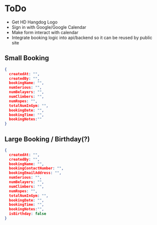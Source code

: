 # ToDo

- Get HD Hangdog Logo
- Sign in with Google/Google Calendar
- Make form interact with calendar
- Integrate booking logic into api/backend so it can be reused by public site

## Small Booking

```json
{
  createdAt: "",
  createdBy: "",
  bookingName: "",
  numSerious: "",
  numBelayers: "",
  numClimbers: "",
  numRopes: "",
  totalNumInGym: "",
  bookingDate: "",
  bookingTime: "",
  bookingNotes:""
}
```

## Large Booking / Birthday(?)

```json
{
  createdAt: "",
  createdBy: "",
  bookingName: "",
  bookingContactNumber: "",
  bookingEmailAddress: "",
  numSerious: "",
  numBelayers: "",
  numClimbers: "",
  numRopes: "",
  totalNumInGym: "",
  bookingDate: "",
  bookingTime: "",
  bookingNotes:"",
  isBirthday: false
}
```
